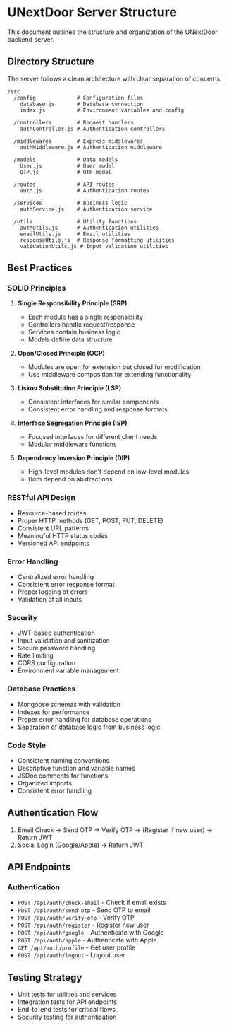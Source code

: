 # UNextDoor Server Structure

This document outlines the structure and organization of the UNextDoor backend server.

## Directory Structure

The server follows a clean architecture with clear separation of concerns:

```
/src
  /config             # Configuration files
    database.js       # Database connection
    index.js          # Environment variables and config
  
  /controllers        # Request handlers
    authController.js # Authentication controllers
    
  /middlewares        # Express middlewares
    authMiddleware.js # Authentication middleware
    
  /models             # Data models
    User.js           # User model
    OTP.js            # OTP model
    
  /routes             # API routes
    auth.js           # Authentication routes
    
  /services           # Business logic
    authService.js    # Authentication service
    
  /utils              # Utility functions
    authUtils.js      # Authentication utilities
    emailUtils.js     # Email utilities
    responseUtils.js  # Response formatting utilities
    validationUtils.js # Input validation utilities
```

## Best Practices

### SOLID Principles

1. **Single Responsibility Principle (SRP)**
   - Each module has a single responsibility
   - Controllers handle request/response
   - Services contain business logic
   - Models define data structure

2. **Open/Closed Principle (OCP)**
   - Modules are open for extension but closed for modification
   - Use middleware composition for extending functionality

3. **Liskov Substitution Principle (LSP)**
   - Consistent interfaces for similar components
   - Consistent error handling and response formats

4. **Interface Segregation Principle (ISP)**
   - Focused interfaces for different client needs
   - Modular middleware functions

5. **Dependency Inversion Principle (DIP)**
   - High-level modules don't depend on low-level modules
   - Both depend on abstractions

### RESTful API Design

- Resource-based routes
- Proper HTTP methods (GET, POST, PUT, DELETE)
- Consistent URL patterns
- Meaningful HTTP status codes
- Versioned API endpoints

### Error Handling

- Centralized error handling
- Consistent error response format
- Proper logging of errors
- Validation of all inputs

### Security

- JWT-based authentication
- Input validation and sanitization
- Secure password handling
- Rate limiting
- CORS configuration
- Environment variable management

### Database Practices

- Mongoose schemas with validation
- Indexes for performance
- Proper error handling for database operations
- Separation of database logic from business logic

### Code Style

- Consistent naming conventions
- Descriptive function and variable names
- JSDoc comments for functions
- Organized imports
- Consistent error handling

## Authentication Flow

1. Email Check → Send OTP → Verify OTP → (Register if new user) → Return JWT
2. Social Login (Google/Apple) → Return JWT

## API Endpoints

### Authentication

- `POST /api/auth/check-email` - Check if email exists
- `POST /api/auth/send-otp` - Send OTP to email
- `POST /api/auth/verify-otp` - Verify OTP
- `POST /api/auth/register` - Register new user
- `POST /api/auth/google` - Authenticate with Google
- `POST /api/auth/apple` - Authenticate with Apple
- `GET /api/auth/profile` - Get user profile
- `POST /api/auth/logout` - Logout user

## Testing Strategy

- Unit tests for utilities and services
- Integration tests for API endpoints
- End-to-end tests for critical flows
- Security testing for authentication
